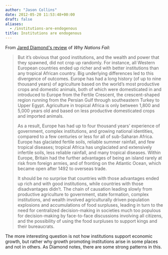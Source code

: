 ```yaml
---
author: "Jason Collins"
date: 2012-05-20 11:53:48+00:00
draft: false
aliases:
  - /institutions-are-endogenous
title: Institutions are endogenous
---
```


From [Jared Diamond's review](http://www.nybooks.com/articles/archives/2012/jun/07/what-makes-countries-rich-or-poor/?pagination=false) of *Why Nations Fail*:

<blockquote>But it’s obvious that good institutions, and the wealth and power that they spawned, did not crop up randomly. For instance, all Western European countries ended up richer and with better institutions than any tropical African country. Big underlying differences led to this divergence of outcomes. Europe has had a long history (of up to nine thousand years) of agriculture based on the world’s most productive crops and domestic animals, both of which were domesticated in and introduced to Europe from the Fertile Crescent, the crescent-shaped region running from the Persian Gulf through southeastern Turkey to Upper Egypt. Agriculture in tropical Africa is only between 1,800 and 5,000 years old and based on less productive domesticated crops and imported animals.

As a result, Europe has had up to four thousand years’ experience of government, complex institutions, and growing national identities, compared to a few centuries or less for all of sub-Saharan Africa. Europe has glaciated fertile soils, reliable summer rainfall, and few tropical diseases; tropical Africa has unglaciated and extensively infertile soils, less reliable rainfall, and many tropical diseases. Within Europe, Britain had the further advantages of being an island rarely at risk from foreign armies, and of fronting on the Atlantic Ocean, which became open after 1492 to overseas trade.

It should be no surprise that countries with those advantages ended up rich and with good institutions, while countries with those disadvantages didn’t. The chain of causation leading slowly from productive agriculture to government, state formation, complex institutions, and wealth involved agriculturally driven population explosions and accumulations of food surpluses, leading in turn to the need for centralized decision-making in societies much too populous for decision-making by face-to-face discussions involving all citizens, and the possibility of using the food surpluses to support kings and their bureaucrats.</blockquote>

The more interesting question is not how institutions support economic growth, but rather why growth promoting institutions arise in some places and not in others. As Diamond notes, there are some strong patterns in this.
